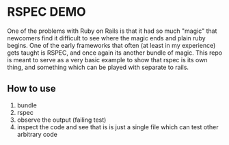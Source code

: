 # RSPEC DEMO

One of the problems with Ruby on Rails is that it had so much "magic" that newcomers find it difficult to see where the magic ends and plain ruby begins. One of the early frameworks that often (at least in my experience) gets taught is RSPEC, and once again its another bundle of magic. This repo is meant to serve as a very basic example to show that rspec is its own thing, and something which can be played with separate to rails.

## How to use

1. bundle
2. rspec
3. observe the output (failing test)
4. inspect the code and see that is is just a single file which can test other arbitrary code
